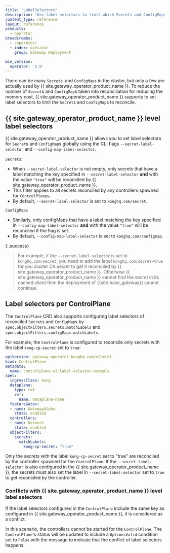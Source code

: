 ```yaml
---
title: "LabelSelectors"
description: "Use label selectors to limit which Secrets and ConfigMaps are reconciled, reducing the number of objects cached by {{ site.gateway_operator_product_name }}"
content_type: reference
layout: reference
products:
  - operator
breadcrumbs:
  - /operator/
  - index: operator
    group: Gateway Deployment

min_version:
  operator: '2.0'
---
```


There can be many `Secrets `and `ConfigMaps` in the cluster, but only a few are actually used by {{ site.gateway_operator_product_name }}. To reduce the number of `Secret`s and `ConfigMap`s taken into reconciliation for reducing the memory cost,
{{ site.gateway_operator_product_name }} supports to set label selectors to limit the `Secret`s and `ConfigMap`s to reconcile.

## {{ site.gateway_operator_product_name }} level label selectors

{{ site.gateway_operator_product_name }} allows you to set label selectors for `Secret`s and `ConfigMap`s globally using the CLI flags `--secret-label-selector` and `--config-map-label-selector`.

`Secrets`:
  * When `--secret-label-selector` is not empty, only secrets that have a label matching the key specified in `--secret-label-selector` **and** with the value `"true"` will be reconciled by {{ site.gateway_operator_product_name }}.
  * This filter applies to all secrets reconciled by any controllers spawned for `ControlPlane`s.
  * By default, `--secret-label-selector` is set to `konghq.com/secret`.

`ConfigMaps`
  * Similarly, only configMaps that have a label matching the key specified in `--config-map-label-selector` **and** with the value `"true"` will be reconciled if the flag is set.
  * By default, `--config-map-label-selector` is set to `konghq.com/configmap`.

{:.success}
> For example, if the  `--secret-label-selector` is set to `konghq.com/secret`, you need to add the label `konghq.com/secret=true` for you cluster CA secret to get it reconciled by {{ site.gateway_operator_product_name }}.
Otherwise {{ site.gateway_operator_product_name }} cannot find the secret in its cached client then the deployment of {{site.base_gateway}} cannot continue.

## Label selectors per ControlPlane

The `ControlPlane` CRD also supports configuring label selectors of reconciled `Secret`s and `ConfigMap`s by `spec.objectFilters.secrets.matchLabels` and `spec.objectFilters.configMaps.matchLabels`.

For example, the `ControlPlane` is configured to reconcile only secrets with the label `kong-cp-secret` set to `true`:

```yaml
apiVersion: gateway-operator.konghq.com/v2beta1
kind: ControlPlane
metadata:
  name: controlplane-v2-label-selector-example
spec:
  ingressClass: kong
  dataplane:
    type: ref
    ref:
      name: dataplane-name
  featureGates:
  - name: GatewayAlpha
    state: enabled
  controllers:
  - name: Konnect
    state: enabled
  objectFilters:
    secrets:
      matchLabels:
        kong-cp-secret: "true"
```

Only the secrets with the label `kong-cp-secret` set to "true" are reconciled by the controller spawned for the `ControlPlane`. If the `--secret-label-selector` is also configured in the {{ site.gateway_operator_product_name }},
the secrets must also set the label in `--secret-label-selector` set to `true` to get reconciled by the controller.

### Conflicts with {{ site.gateway_operator_product_name }} level label selectors

If the label selectors configured in the `ControlPlane` include the same key as configured in {{ site.gateway_operator_product_name }}, it is considered as a conflict.

In this scenario, the controllers cannot be started for the `ControlPlane`. The `ControlPlane`'s status will be updated to include a `OptionsValid` condition set to `False` with the message to indicate that the conflict of label selectors happens.
